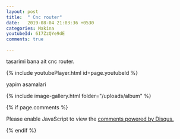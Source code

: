 ```yaml
---
layout: post
title:  " Cnc router"
date:   2019-08-04 21:03:36 +0530
categories: Makina
youtubeId: 6I7ZzQYe9dE
comments: true

---
```

tasarimi bana ait cnc router.

{% include youtubePlayer.html id=page.youtubeId %}


yapim asamalari

{% include image-gallery.html folder="/uploads/album" %}


<script src="https://embed.github.com/view/3d/iamselcuk/cncrouter/master/1.stl"></script>


{% if page.comments %}

<div id="disqus_thread"></div>
<script>

/**
*  RECOMMENDED CONFIGURATION VARIABLES: EDIT AND UNCOMMENT THE SECTION BELOW TO INSERT DYNAMIC VALUES FROM YOUR PLATFORM OR CMS.
*  LEARN WHY DEFINING THESE VARIABLES IS IMPORTANT: https://disqus.com/admin/universalcode/#configuration-variables*/
/*
var disqus_config = function () {
this.page.url = PAGE_URL;  // Replace PAGE_URL with your page's canonical URL variable
this.page.identifier = PAGE_IDENTIFIER; // Replace PAGE_IDENTIFIER with your page's unique identifier variable
};
*/
(function() { // DON'T EDIT BELOW THIS LINE
var d = document, s = d.createElement('script');
s.src = 'https://https-iamselcuk-github-io.disqus.com/embed.js';
s.setAttribute('data-timestamp', +new Date());
(d.head || d.body).appendChild(s);
})();
</script>
<noscript>Please enable JavaScript to view the <a href="https://disqus.com/?ref_noscript">comments powered by Disqus.</a></noscript>


{% endif %}
